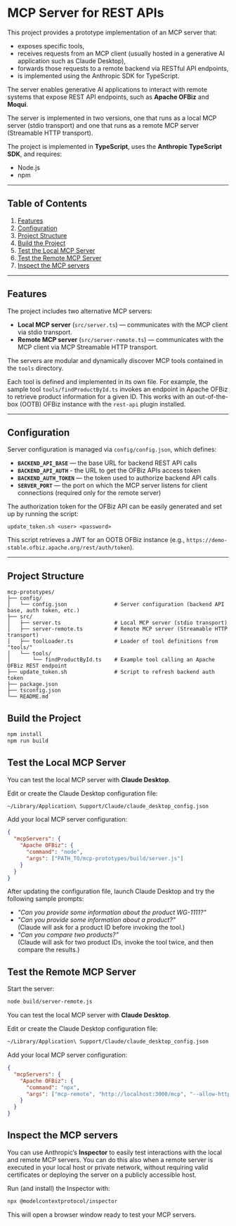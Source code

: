 # MCP Server for REST APIs

This project provides a prototype implementation of an MCP server that:  

- exposes specific tools,  
- receives requests from an MCP client (usually hosted in a generative AI application such as Claude Desktop),  
- forwards those requests to a remote backend via RESTful API endpoints,
- is implemented using the Anthropic SDK for TypeScript.    

The server enables generative AI applications to interact with remote systems that expose REST API endpoints, such as **Apache OFBiz** and **Moqui**.  

The server is implemented in two versions, one that runs as a local MCP server (stdio transport) and one that runs as a remote MCP server (Streamable HTTP transport).

The project is implemented in **TypeScript**, uses the **Anthropic TypeScript SDK**, and requires:  

- Node.js  
- npm

---

## Table of Contents
1. [Features](#features)  
2. [Configuration](#configuration)  
3. [Project Structure](#project-structure)  
4. [Build the Project](#build-the-project)  
5. [Test the Local MCP Server](#test-the-local-mcp-server)  
6. [Test the Remote MCP Server](#test-the-remote-mcp-server)
7. [Inspect the MCP servers](#inspect-the-mcp-servers)

---

## Features

The project includes two alternative MCP servers:  

- **Local MCP server** (`src/server.ts`) — communicates with the MCP client via stdio transport.  
- **Remote MCP server** (`src/server-remote.ts`) — communicates with the MCP client via MCP Streamable HTTP transport.  

The servers are modular and dynamically discover MCP tools contained in the `tools` directory.  

Each tool is defined and implemented in its own file. For example, the sample tool `tools/findProductById.ts` invokes an endpoint in Apache OFBiz to retrieve product information for a given ID. This works with an out-of-the-box (OOTB) OFBiz instance with the `rest-api` plugin installed.  

---

## Configuration

Server configuration is managed via `config/config.json`, which defines:  

- **`BACKEND_API_BASE`** — the base URL for backend REST API calls  
- **`BACKEND_API_AUTH`** - the URL to get the OFBiz APIs access token
- **`BACKEND_AUTH_TOKEN`** — the token used to authorize backend API calls  
- **`SERVER_PORT`** — the port on which the MCP server listens for client connections (required only for the remote server)  

The authorization token for the OFBiz API can be easily generated and set up by running the script: 

`update_token.sh <user> <password>` 

This script retrieves a JWT for an OOTB OFBiz instance (e.g., `https://demo-stable.ofbiz.apache.org/rest/auth/token`).  

---

## Project Structure

```text
mcp-prototypes/
├── config/
│   └── config.json               # Server configuration (backend API base, auth token, etc.)
├── src/
│   ├── server.ts                 # Local MCP server (stdio transport)
│   ├── server-remote.ts          # Remote MCP server (Streamable HTTP transport)
│   ├── toolLoader.ts             # Loader of tool definitions from "tools/"
│   └── tools/               
│       └── findProductById.ts    # Example tool calling an Apache OFBiz REST endpoint
├── update_token.sh               # Script to refresh backend auth token
├── package.json
├── tsconfig.json
└── README.md
```

## Build the Project

```sh
npm install
npm run build
```

## Test the Local MCP Server

You can test the local MCP server with **Claude Desktop**.  

Edit or create the Claude Desktop configuration file:

```sh
~/Library/Application\ Support/Claude/claude_desktop_config.json
```
Add your local MCP server configuration:
```json
{
  "mcpServers": {
    "Apache OFBiz": {
      "command": "node",
      "args": ["PATH_TO/mcp-prototypes/build/server.js"]
    }
  }
}
```
After updating the configuration file, launch Claude Desktop and try the following sample prompts:
* *"Can you provide some information about the product WG-1111?"*
* *"Can you provide some information about a product?"*  
(Claude will ask for a product ID before invoking the tool.)
* *"Can you compare two products?"*  
(Claude will ask for two product IDs, invoke the tool twice, and then compare the results.)

## Test the Remote MCP Server

Start the server:
```sh
node build/server-remote.js
```

You can test the local MCP server with **Claude Desktop**.  

Edit or create the Claude Desktop configuration file:

```sh
~/Library/Application\ Support/Claude/claude_desktop_config.json
```
Add your local MCP server configuration:
```json
{
  "mcpServers": {
    "Apache OFBiz": {
      "command": "npx",
      "args": ["mcp-remote", "http://localhost:3000/mcp", "--allow-http"]
    }
  }
}
```

## Inspect the MCP servers

You can use Anthropic’s **Inspector** to easily test interactions with the local and remote MCP servers. You can do this also when a remote server is executed in your local host or private network, without requiring valid certificates or deploying the server on a publicly accessible host.

Run (and install) the Inspector with:
```sh
npx @modelcontextprotocol/inspector
```
This will open a browser window ready to test your MCP servers.
